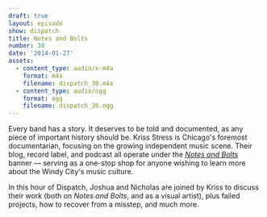 ```yaml
---
draft: true
layout: episode
show: dispatch
title: Notes and Bolts
number: 30
date: '2014-01-27'
assets:
  - content_type: audio/x-m4a
    format: m4a
    filename: dispatch_30.m4a
  - content_type: audio/ogg
    format: ogg
    filename: dispatch_30.ogg
---
```

Every band has a story. It deserves to be told and documented, as any piece of important history should be. Kriss Stress is Chicago's foremost documentarian, focusing on the growing independent music scene. Their blog, record label, and podcast all operate under the [*Notes and Bolts*](http://www.notesandbolts.com) banner &mdash; serving as a one-stop shop for anyone wishing to learn more about the Windy City's music culture.

In this hour of Dispatch, Joshua and Nicholas are joined by Kriss to discuss their work (both on *Notes and Bolts*, and as a visual artist), plus failed projects, how to recover from a misstep, and much more.